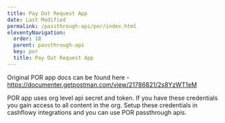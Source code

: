```yaml
---
title: Pay Out Request App
date: Last Modified 
permalink: /passthrough-api/por/index.html
eleventyNavigation:
  order: 10
  parent: passthrough-api
  key: por
  title: Pay Out Request App
---
```

Original POR app docs can be found here - https://documenter.getpostman.com/view/21786821/2s8YzWT1eM

POR app uses org level api secret and token. If you have these credentials you gain access to all content in the org. Setup these credentials in cashflowy integrations and you can use POR passthrough apis. 

